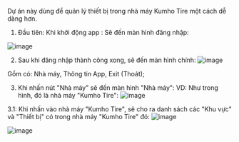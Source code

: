 Dự án này dùng để quản lý thiết bị trong nhà máy Kumho Tire một cách dễ dàng hơn.

1. Đầu tiên: Khi khởi động app : Sẽ đến màn hình đăng nhập:

![image](https://github.com/nguyenn2k/Kumho-Tire-Manage-Devices-Application/assets/96371866/f98f9258-9a90-46b9-8ee5-ad2cc070253b)

2. Sau khi đăng nhập thành công xong, sẽ đến màn hình chính:
![image](https://github.com/nguyenn2k/Kumho-Tire-Manage-Devices-Application/assets/96371866/3cf53049-3a81-404f-9144-d816fc6d45f1)

Gồm có: Nhà máy, Thông tin App, Exit (Thoát);

3. Khi nhấn nút "Nhà máy" sẽ đến màn hình "Nhà máy":
VD: Như trong hình, đó là nhà máy "Kumho Tire":
![image](https://github.com/nguyenn2k/Kumho-Tire-Manage-Devices-Application/assets/96371866/3011454b-0d40-49e8-a276-72bcb6098d65)

3.1: Khi nhấn vào nhà máy "Kumho Tire", sẽ cho ra danh sách các "Khu vực" và "Thiết bị" có trong nhà máy "Kumho Tire" đó:
![image](https://github.com/nguyenn2k/Kumho-Tire-Manage-Devices-Application/assets/96371866/d0c673c3-252f-41a2-a024-aa72a850b912)

![image](https://github.com/nguyenn2k/Kumho-Tire-Manage-Devices-Application/assets/96371866/87ff3084-74e5-477a-9507-c0f0d762445e)

